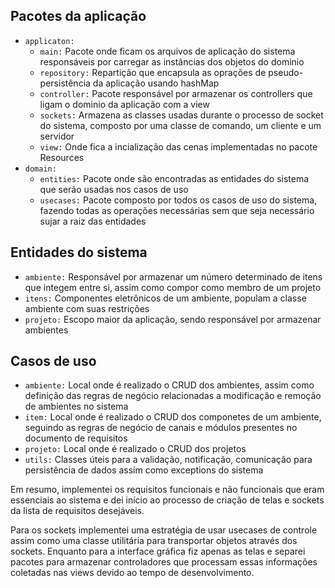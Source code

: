 ## Pacotes da aplicação
- `applicaton:` 
    - `main:` Pacote onde ficam os arquivos de aplicação
  do sistema responsáveis por carregar as instâncias dos objetos do dominio
    - `repository:` Repartição que encapsula as oprações de pseudo-persistência da aplicação usando hashMap
    - `controller:` Pacote responsável por armazenar os controllers que ligam o dominio da aplicação 
  com a view
    - `sockets:` Armazena as classes usadas durante o processo de socket do sistema, composto por uma classe de comando, um cliente e um servidor
    - `view:` Onde fica a incialização das cenas implementadas no pacote Resources 
- `domain:` 
    - `entities:` Pacote onde são encontradas as entidades do sistema que serão usadas nos casos de uso
    - `usecases:` Pacote composto por todos os casos de uso do sistema, fazendo todas as operações necessárias sem que seja necessário
  sujar a raiz das entidades

## Entidades do sistema
- `ambiente:` Responsável por armazenar um número determinado de itens que integem entre si, assim como compor como membro de um projeto
- `itens:` Componentes eletrônicos de um ambiente, populam a classe ambiente com suas restrições
- `projeto:` Escopo maior da aplicação, sendo responsável por armazenar ambientes

## Casos de uso
- `ambiente:` Local onde é realizado o CRUD dos ambientes, assim como definição das regras de negócio relacionadas a modificação e remoção de ambientes no sistema
- `item:` Local onde é realizado o CRUD dos componetes de um ambiente, seguindo as regras de negócio de canais e módulos presentes no documento de requisitos
- `projeto:` Local onde é realizado o CRUD dos projetos
- `utils:` Classes úteis para a validação, notificação, comunicação para persistência de dados assim como exceptions do sistema

Em resumo, implementei os requisitos funcionais e não funcionais que eram essenciais ao sistema e dei início ao processo de criação de telas e sockets da lista de requisitos desejáveis.

Para os sockets implementei uma estratégia de usar usecases de controle assim como uma classe utilitária para transportar objetos através dos sockets. Enquanto para a interface gráfica fiz apenas as telas e separei pacotes para armazenar controladores que processam essas informações coletadas nas views devido ao tempo de desenvolvimento.
